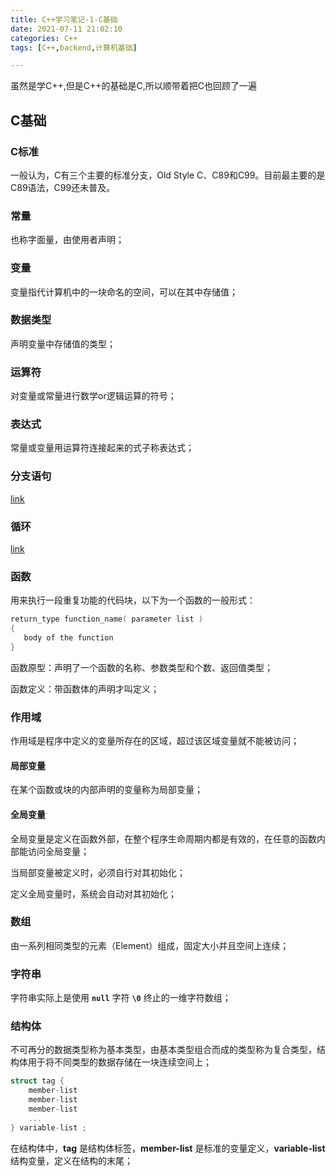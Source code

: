 ```yaml
---
title: C++学习笔记-1-C基础
date: 2021-07-11 21:02:10
categories: C++
tags: [C++,backend,计算机基础]

---
```


虽然是学C++,但是C++的基础是C,所以顺带着把C也回顾了一遍

## C基础

### C标准

一般认为，C有三个主要的标准分支，Old Style C、C89和C99。目前最主要的是C89语法，C99还未普及。

### 常量

也称字面量，由使用者声明；

### 变量

变量指代计算机中的一块命名的空间，可以在其中存储值；

### 数据类型

声明变量中存储值的类型；

### 运算符

对变量或常量进行数学or逻辑运算的符号；

### 表达式

常量或变量用运算符连接起来的式子称表达式；

### 分支语句

[link](https://www.runoob.com/cprogramming/c-decision.html)

### 循环

[link](https://www.runoob.com/cprogramming/c-loops.html)

### 函数

用来执行一段重复功能的代码块，以下为一个函数的一般形式：

```c
return_type function_name( parameter list )
{
   body of the function
}
```

函数原型：声明了一个函数的名称、参数类型和个数、返回值类型；

函数定义：带函数体的声明才叫定义；

### 作用域

作用域是程序中定义的变量所存在的区域，超过该区域变量就不能被访问；

#### 局部变量

在某个函数或块的内部声明的变量称为局部变量；

#### 全局变量

全局变量是定义在函数外部，在整个程序生命周期内都是有效的，在任意的函数内部能访问全局变量；

当局部变量被定义时，必须自行对其初始化；

定义全局变量时，系统会自动对其初始化；

### 数组

由一系列相同类型的元素（Element）组成，固定大小并且空间上连续；

### 字符串

字符串实际上是使用 **`null`** 字符 **`\0`** 终止的一维字符数组；

### 结构体

不可再分的数据类型称为基本类型，由基本类型组合而成的类型称为复合类型，结构体用于将不同类型的数据存储在一块连续空间上；

```c
struct tag { 
    member-list
    member-list 
    member-list  
    ...
} variable-list ;
```

在结构体中，**tag** 是结构体标签，**member-list** 是标准的变量定义，**variable-list** 结构变量，定义在结构的末尾；



